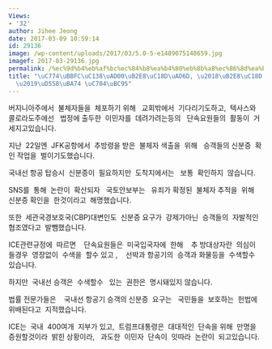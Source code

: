 ```yaml
---
Views:
- '32'
author: Jihee Jeong
date: 2017-03-09 10:59:14
id: 29136
image: /wp-content/uploads/2017/03/5.0-5-e1489075148659.jpg
imagef: 2017-03-29136.jpg
permalink: /%ec%9d%b4%eb%af%bc%ec%84%b8%ea%b4%80%eb%8b%a8%ec%86%8d%ea%b5%ad-%eb%8b%a8%ec%86%8d-%ea%b0%95%ec%a0%9c%ed%95%98%eb%a9%b4-%ec%9c%84%eb%b2%95/
title: "\uC774\uBBFC\uC138\uAD00\uB2E8\uC18D\uAD6D, \u2018\uB2E8\uC18D \uAC15\uC81C\
  \u2019\uD558\uBA74 \uC704\uBC95"
---
```


버지니아주에서  불체자들을  체포하기 위해   교회밖에서  기다리기도하고,  텍사스와 콜로라도주에선   법정에 출두한  이민자를  데려가려는등의   단속요원들의  활동이  거세지고있습니다.

지난  22일엔  JFK공항에서  추방령을 받은  불체자 색출을  위해   승객들의 신분증  확인 작업을  벌이기도했습니다.

국내선 항공 탑승시  신분증이  필요하지만  도착지에서는   보통  확인하지  않습니다.

SNS를  통해  논란이  확산되자   국토안보부는   유죄가 확정된  불체자 추적을  위해  신분증 확인을  한것이라고  해명했습니다.

또한  세관국경보호국(CBP)대변인도  신분증 요구가  강제가아닌  승객들의  자발적인 협조였다고  발뺌했습니다.

ICE관련규정에  따르면    단속요원들은  미국입국자에  한해    추 방대상자란  의심이  들경우  영장없이  수색을  할수 있고 ,    선박과 항공기의  승객과 화물등을  수색할수  있습니다.

하지만  국내선 승객은  수색할수   있는  권한은  명시돼있지 않습니다.

법률 전문가들은    국내선 항공기 승객의 신분증  요구는   국민들을  보호하는  헌법에  위배된다고  지적했습니다.

ICE는  국내  400여개  지부가 있고,  트럼프대통령은  대대적인  단속을 위해  만명을  증원할것이라  밝힌 상황이라,   과도한  이민자  단속이  잇따라  논란이  되고있습니다.

&nbsp;

&nbsp;